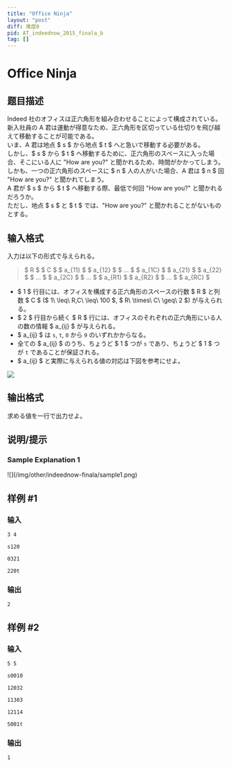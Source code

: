```yaml
---
title: "Office Ninja"
layout: "post"
diff: 难度0
pid: AT_indeednow_2015_finala_b
tag: []
---
```


# Office Ninja

## 题目描述

[problemUrl]: https://atcoder.jp/contests/indeednow-finala-open/tasks/indeednow_2015_finala_b

 Indeed 社のオフィスは正六角形を組み合わせることによって構成されている。  
 新入社員の A 君は運動が得意なため、正六角形を区切っている仕切りを飛び越えて移動することが可能である。  
 いま、A 君は地点 $ s $ から地点 $ t $ へと急いで移動する必要がある。  
 しかし、$ s $ から $ t $ へ移動するために、正六角形のスペースに入った場合、そこにいる人に "How are you?" と聞かれるため、時間がかかってしまう。  
 しかも、一つの正六角形のスペースに $ n $ 人の人がいた場合、A 君は $ n $ 回 "How are you?" と聞かれてしまう。  
 A 君が $ s $ から $ t $ へ移動する際、最低で何回 "How are you?" と聞かれるだろうか。  
 ただし、地点 $ s $ と $ t $ では、"How are you?" と聞かれることがないものとする。

## 输入格式

入力は以下の形式で与えられる。

> $ R $ $ C $ $ a_{11} $ $ a_{12} $ $ ... $ $ a_{1C} $ $ a_{21} $ $ a_{22} $ $ ... $ $ a_{2C} $ $ ... $ $ a_{R1} $ $ a_{R2} $ $ ... $ $ a_{RC} $

- $ 1 $ 行目には、オフィスを構成する正六角形のスペースの行数 $ R $ と列数 $ C $ ($ 1\ \leq\ R,C\ \leq\ 100 $, $ R\ \times\ C\ \geq\ 2 $) が与えられる。
- $ 2 $ 行目から続く $ R $ 行には、オフィスのそれぞれの正六角形にいる人の数の情報 $ a_{ij} $ が与えられる。
- $ a_{ij} $ は `s`, `t`, `0` から `9` のいずれかからなる。
- 全ての $ a_{ij} $ のうち、ちょうど $ 1 $ つが `s` であり、ちょうど $ 1 $ つが `t` であることが保証される。
- $ a_{ij} $ と実際に与えられる値の対応は下図を参考にせよ。
 
![](https://cdn.luogu.com.cn/upload/vjudge_pic/AT_indeednow_2015_finala_b/cddde52e7d93b29c5e87ed4d353c8d2451956ca1.png)

## 输出格式

求める値を一行で出力せよ。

## 说明/提示

### Sample Explanation 1

!\[\](/img/other/indeednow-finala/sample1.png)

## 样例 #1

### 输入

```
3 4
s120
0321
220t
```

### 输出

```
2
```

## 样例 #2

### 输入

```
5 5
s0010
12032
11303
12114
5001t
```

### 输出

```
1
```

